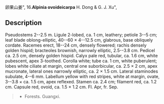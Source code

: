 卵果山姜",
16.**Alpinia ovoideicarpa** H. Dong & G. J. Xu",

## Description
Pseudostems 2--2.5 m. Ligule 2-lobed, ca. 1 cm, leathery; petiole 3--5 cm; leaf blade oblong-elliptic, 40--60 × 4--12.5 cm, glabrous, base obliquely cordate. Racemes erect, 18--24 cm, densely flowered; rachis densely golden hispid; bracteoles brownish, narrowly elliptic, 2.5--3.8 cm. Pedicel ca. 2.5 cm, densely golden hispid. Calyx pale red, tubular, ca. 1.6 cm, white pubescent, apex 3-toothed. Corolla white; tube ca. 1 cm, white puberulent; lobes white ciliate at margin, central one suborbicular, ca. 2.5 × 2 cm, apex mucronate, lateral ones narrowly elliptic, ca. 2 × 1.5 cm. Lateral staminodes subulate, 4--6 mm. Labellum yellow with red stripes, white at margin, ovate, 3--3.8 × ca. 1.5 cm, apex reflexed. Stamen ca. 2.4 cm; filament red, ca. 1.2 cm. Capsule red, ovoid, ca. 1.5 × 1.2 cm. Fl. Apr, fr. Sep.

> * Forests. Guangxi.

